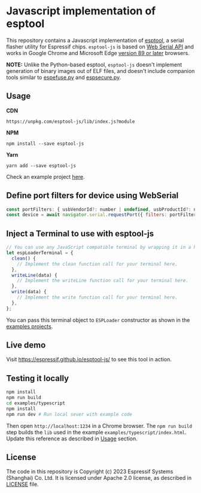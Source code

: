 # Javascript implementation of esptool

This repository contains a Javascript implementation of [esptool](https://github.com/espressif/esptool), a serial flasher utility for Espressif chips. `esptool-js` is based on [Web Serial API](https://wicg.github.io/serial/) and works in Google Chrome and Microsoft Edge [version 89 or later](https://developer.mozilla.org/en-US/docs/Web/API/Serial#browser_compatibility) browsers.

**NOTE:** Unlike the Python-based esptool, `esptool-js` doesn't implement generation of binary images out of ELF files, and doesn't include companion tools similar to [espefuse.py](https://github.com/espressif/esptool/wiki/espefuse) and [espsecure.py](https://github.com/espressif/esptool/wiki/espsecure).

## Usage

**CDN**

`https://unpkg.com/esptool-js/lib/index.js?module`

**NPM**

`npm install --save esptool-js`

**Yarn**

`yarn add --save esptool-js`

Check an example project [here](./examples/typescript).

## Define port filters for device using WebSerial

```js
const portFilters: { usbVendorId?: number | undefined, usbProductId?: number | undefined }[] = [];
const device = await navigator.serial.requestPort({ filters: portFilters });
```

## Inject a Terminal to use with esptool-js

```js
// You can use any JavaScript compatible terminal by wrapping it in a helper object like this:
let espLoaderTerminal = {
  clean() {
    // Implement the clean function call for your terminal here.
  },
  writeLine(data) {
    // Implement the writeLine function call for your terminal here.
  },
  write(data) {
    // Implement the write function call for your terminal here.
  },
};
```

You can pass this terminal object to `ESPLoader` constructor as shown in the [examples projects](./examples/).

## Live demo

Visit https://espressif.github.io/esptool-js/ to see this tool in action.

## Testing it locally

```sh
npm install
npm run build
cd examples/typescript
npm install
npm run dev # Run local sever with example code
```

Then open `http://localhost:1234` in a Chrome browser. The `npm run build` step builds the `lib` used in the example `examples/typescript/index.html`. Update this reference as described in [Usage](#usage) section.

## License

The code in this repository is Copyright (c) 2023 Espressif Systems (Shanghai) Co. Ltd. It is licensed under Apache 2.0 license, as described in [LICENSE](LICENSE) file.

